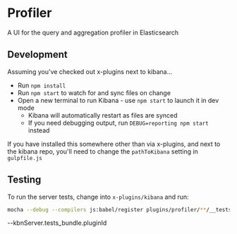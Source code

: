 # Profiler

A UI for the query and aggregation profiler in Elasticsearch

## Development

Assuming you've checked out x-plugins next to kibana...

- Run `npm install`
- Run `npm start` to watch for and sync files on change
- Open a new terminal to run Kibana - use `npm start` to launch it in dev mode
  - Kibana will automatically restart as files are synced
  - If you need debugging output, run `DEBUG=reporting npm start` instead

If you have installed this somewhere other than via x-plugins, and next to the kibana repo, you'll need to change the `pathToKibana` setting in `gulpfile.js`

## Testing

To run the server tests, change into `x-plugins/kibana` and run:

```bash
mocha --debug --compilers js:babel/register plugins/profiler/**/__tests__/**/*.js
```


--kbnServer.tests_bundle.pluginId
